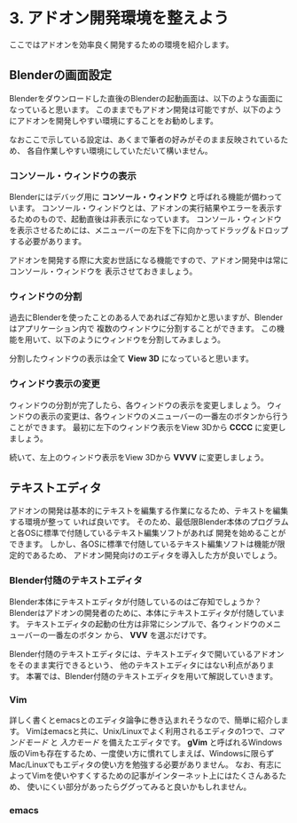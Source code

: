 # 3. アドオン開発環境を整えよう

ここではアドオンを効率良く開発するための環境を紹介します。

## Blenderの画面設定

Blenderをダウンロードした直後のBlenderの起動画面は、以下のような画面になっていると思います。
このままでもアドオン開発は可能ですが、以下のようにアドオンを開発しやすい環境にすることをお勧めします。

なおここで示している設定は、あくまで筆者の好みがそのまま反映されているため、
各自作業しやすい環境にしていただいて構いません。

### コンソール・ウィンドウの表示

Blenderにはデバッグ用に **コンソール・ウィンドウ** と呼ばれる機能が備わっています。
コンソール・ウィンドウとは、アドオンの実行結果やエラーを表示するためのもので、起動直後は非表示になっています。
コンソール・ウィンドウを表示させるためには、メニューバーの左下を下に向かってドラッグ＆ドロップする必要があります。

アドオンを開発する際に大変お世話になる機能ですので、アドオン開発中は常にコンソール・ウィンドウを
表示させておきましょう。

### ウィンドウの分割

過去にBlenderを使ったことのある人であればご存知かと思いますが、Blenderはアプリケーション内で
複数のウィンドウに分割することができます。
この機能を用いて、以下のようにウィンドウを分割してみましょう。

分割したウィンドウの表示は全て **View 3D** になっていると思います。

### ウィンドウ表示の変更

ウィンドウの分割が完了したら、各ウィンドウの表示を変更しましょう。
ウィンドウの表示の変更は、各ウィンドウのメニューバーの一番左のボタンから行うことができます。
最初に左下のウィンドウ表示をView 3Dから **CCCC** に変更しましょう。

続いて、左上のウィンドウ表示をView 3Dから **VVVV** に変更しましょう。

## テキストエディタ

アドオンの開発は基本的にテキストを編集する作業になるため、テキストを編集する環境が整って
いれば良いです。
そのため、最低限Blender本体のプログラムと各OSに標準で付随しているテキスト編集ソフトがあれば
開発を始めることができます。
しかし、各OSに標準で付随しているテキスト編集ソフトは機能が限定的であるため、
アドオン開発向けのエディタを導入した方が良いでしょう。

### Blender付随のテキストエディタ

Blender本体にテキストエディタが付随しているのはご存知でしょうか？
Blenderはアドオンの開発者のために、本体にテキストエディタが付随しています。
テキストエディタの起動の仕方は非常にシンプルで、各ウィンドウのメニューバーの一番左のボタン
から、 **VVV** を選ぶだけです。

Blender付随のテキストエディタには、テキストエディタで開いているアドオンをそのまま実行できるという、
他のテキストエディタにはない利点があります。
本署では、Blender付随のテキストエディタを用いて解説していきます。

### Vim

詳しく書くとemacsとのエディタ論争に巻き込まれそうなので、簡単に紹介します。
Vimはemacsと共に、Unix/Linuxでよく利用されるエディタの1つで、*コマンドモード* と *入力モード*
を備えたエディタです。
**gVim** と呼ばれるWindows版のVimも存在するため、一度使い方に慣れてしまえば、Windowsに限らず
Mac/Linuxでもエディタの使い方を勉強する必要がありません。
なお、有志によってVimを使いやすくするための記事がインターネット上にはたくさんあるため、
使いにくい部分があったらググってみると良いかもしれません。

### emacs
